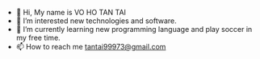 - 👋 Hi, My name is VO HO TAN TAI
- 👀 I’m interested new technologies and software.
- 🌱 I’m currently learning new programming language and play soccer in my free time.
- 📫 How to reach me tantai99973@gmail.com


